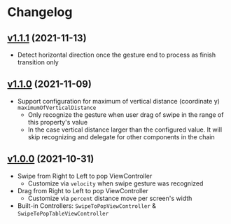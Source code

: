 # Changelog

## [v1.1.1](https://github.com/lengocduy/DLSwipeToPopController/tree/v1.1.1) (2021-11-13)

- Detect horizontal direction once the gesture end to process as finish transition only

## [v1.1.0](https://github.com/lengocduy/DLSwipeToPopController/tree/v1.1.0) (2021-11-09)

- Support configuration for maximum of vertical distance (coordinate y) `maximumOfVerticalDistance`
  - Only recognize the gesture when user drag of swipe in the range of this property's value
  - In the case vertical distance larger than the configured value. It will skip recognizing and delegate for other components in the chain

## [v1.0.0](https://github.com/lengocduy/DLSwipeToPopController/tree/v1.0.0) (2021-10-31)

- Swipe from Right to Left to pop ViewController
    - Customize via `velocity` when swipe gesture was recognized
- Drag from Right to Left to pop ViewController
    - Customize via `percent` distance move per screen's width
- Built-in Controllers:  `SwipeToPopViewController` &  `SwipeToPopTableViewController`
